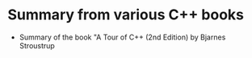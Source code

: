 # Summary from various C++ books

* Summary of the book "A Tour of C++ (2nd Edition) by Bjarnes Stroustrup


